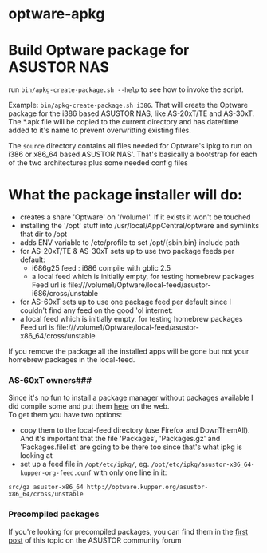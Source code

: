 optware-apkg
============

# Build Optware package for ASUSTOR NAS #

run `bin/apkg-create-package.sh --help` to see how to invoke the script.

Example: `bin/apkg-create-package.sh i386`. That will create the Optware package for the i386 based ASUSTOR NAS, like AS-20xT/TE and AS-30xT. The *.apk file will be copied to the current directory and has date/time added to it's name to prevent overwritting existing files.

The `source` directory contains all files needed for Optware's ipkg to run on i386 or x86_64 based ASUSTOR NAS'. That's basically a bootstrap for each of the two architectures plus some needed config files

# What the package installer will do: #

* creates a share 'Optware' on '/volume1'. If it exists it won't be touched
* installing the '/opt' stuff into /usr/local/AppCentral/optware and symlinks that dir to /opt
* adds ENV variable to /etc/profile to set /opt/{sbin,bin} include path
* for AS-20xT/TE & AS-30xT sets up to use two package feeds per default:
	* i686g25 feed : i686 compile with gblic 2.5
	* a local feed which is initially empty, for testing homebrew packages  
	  Feed url is file:///volume1/Optware/local-feed/asustor-i686/cross/unstable
* for AS-60xT sets up to use one package feed per default since I couldn't find any feed on the good 'ol internet:
* a local feed which is initially empty, for testing homebrew packages  
  Feed url is file:///volume1/Optware/local-feed/asustor-x86_64/cross/unstable

If you remove the package all the installed apps will be gone but not your homebrew packages in the local-feed.

### AS-60xT owners###
Since it's no fun to install a package manager without packages available I did compile some and put them [here](http://optware.kupper.org/asustor-x86_64/cross/unstable) on the web.  
To get them you have two options:
* copy them to the local-feed directory (use Firefox and DownThemAll). And it's important that the file 'Packages', 'Packages.gz' and 'Packages.filelist' are going to be there too since that's what ipkg is looking at
* set up a feed file in `/opt/etc/ipkg/`, eg. `/opt/etc/ipkg/asustor-x86_64-kupper-org-feed.conf` with only one line in it:  
````
src/gz asustor-x86_64 http://optware.kupper.org/asustor-x86_64/cross/unstable
````

### Precompiled packages ###
If you're looking for precompiled packages, you can find them in the [first post](http://forum.asustor.com/viewtopic.php?f=42&t=2416) of this topic on the ASUSTOR community forum
